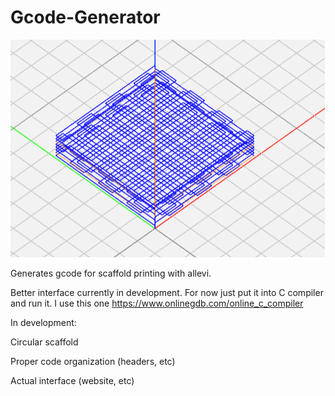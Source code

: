 # Gcode-Generator


![examplephoto](assets/image.png)

Generates gcode for scaffold printing with allevi.  

Better interface currently in development. For now just put it into C compiler and run it. I use this one https://www.onlinegdb.com/online_c_compiler   

In development: 

Circular scaffold

Proper code organization (headers, etc) 

Actual interface (website, etc) 
